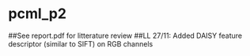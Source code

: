 # pcml_p2
##See report.pdf for litterature review
##LL 27/11: Added DAISY feature descriptor (similar to SIFT) on RGB channels